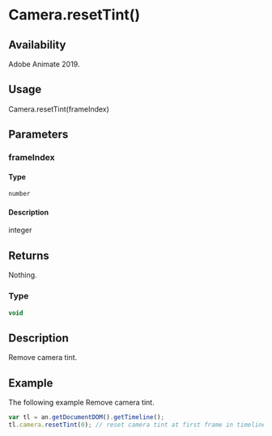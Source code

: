 # Camera.resetTint()

## Availability

Adobe Animate 2019.

## Usage

Camera.resetTint(frameIndex)

## Parameters

### **frameIndex**

#### Type

```typescript
number
```

#### Description

integer

## Returns

Nothing.

### Type

```typescript
void
```

## Description

Remove camera tint.

## Example

The following example Remove camera tint.

```javascript
var tl = an.getDocumentDOM().getTimeline();
tl.camera.resetTint(0); // reset camera tint at first frame in timeline
```
